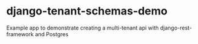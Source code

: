 # django-tenant-schemas-demo
Example app to demonstrate creating a multi-tenant api with django-rest-framework and Postgres
